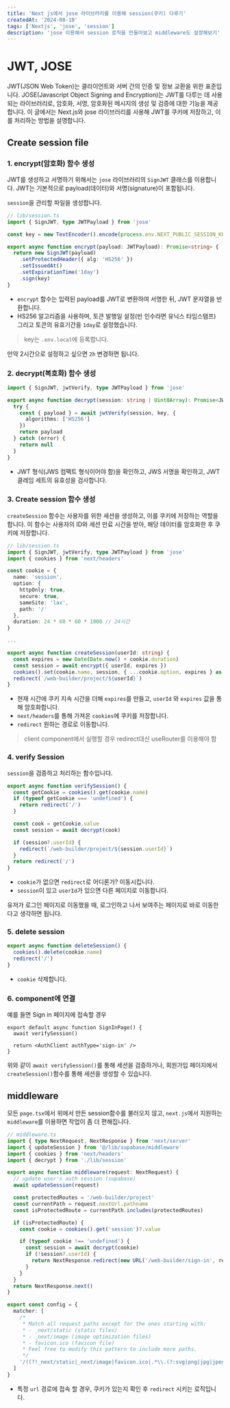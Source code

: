 ```yaml
---
title: 'Next js에서 jose 라이브러리를 이용해 session(쿠키) 다루기'
createdAt: '2024-08-10'
tags: ['Nextjs', 'jose', 'session']
description: 'jose 이용해서 session 로직을 만들어보고 middleware도 설정해보기'
---
```


# JWT, JOSE

JWT(JSON Web Token)는 클라이언트와 서버 간의 인증 및 정보 교환을 위한 표준입니다. JOSE(Javascript Object Signing and Encryption)는 JWT를 다루는 데 사용되는 라이브러리로, 암호화, 서명, 암호화된 메시지의 생성 및 검증에 대한 기능을 제공합니다. 이 글에서는 Next.js와 jose 라이브러리를 사용해 JWT를 쿠키에 저장하고, 이를 처리하는 방법을 설명합니다.

## Create session file

### 1. encrypt(암호화) 함수 생성

JWT를 생성하고 서명하기 위해서는 `jose` 라이브러리의 `SignJWT` 클래스를 이용합니다. JWT는 기본적으로 payload(데이터)와 서명(signature)이 포함됩니다.

`session`을 관리할 파일을 생성합니다.

```ts
// lib/session.ts
import { SignJWT, type JWTPayload } from 'jose'

const key = new TextEncoder().encode(process.env.NEXT_PUBLIC_SESSION_KEY)

export async function encrypt(payload: JWTPayload): Promise<string> {
  return new SignJWT(payload)
    .setProtectedHeader({ alg: 'HS256' })
    .setIssuedAt()
    .setExpirationTime('1day')
    .sign(key)
}
```

- `encrypt` 함수는 입력된 payload를 JWT로 변환하여 서명한 뒤, JWT 문자열을 반환합니다.
- HS256 알고리즘을 사용하며, 토큰 발행일 설정(빈 인수라면 유닉스 타임스탬프) 그리고 토큰의 유효기간을 `1day`로 설정했습니다.

> key는 `.env.local`에 등록합니다.

만약 2시간으로 설정하고 싶으면 `2h` 변경하면 됩니다.

### 2. decrypt(복호화) 함수 생성

```ts
import { SignJWT, jwtVerify, type JWTPayload } from 'jose'

export async function decrypt(session: string | Uint8Array): Promise<JWTPayload | null> {
  try {
    const { payload } = await jwtVerify(session, key, {
      algorithms: ['HS256']
    })
    return payload
  } catch (error) {
    return null
  }
}
```

- JWT 형식(JWS 컴팩트 형식이어야 함)을 확인하고, JWS 서명을 확인하고, JWT 클레임 세트의 유효성을 검사합니다.

### 3. Create session 함수 생성

`createSession` 함수는 사용자를 위한 세션을 생성하고, 이를 쿠키에 저장하는 역할을 합니다. 이 함수는 사용자의 ID와 세션 만료 시간을 받아, 해당 데이터를 암호화한 후 쿠키에 저장합니다.

```ts
// lib/session.ts
import { SignJWT, jwtVerify, type JWTPayload } from 'jose'
import { cookies } from 'next/headers'

const cookie = {
  name: 'session',
  option: {
    httpOnly: true,
    secure: true,
    sameSite: 'lax',
    path: '/'
  },
  duration: 24 * 60 * 60 * 1000 // 24시간
}

...

export async function createSession(userId: string) {
  const expires = new Date(Date.now() + cookie.duration)
  const session = await encrypt({ userId, expires })
  cookies().set(cookie.name, session, { ...cookie.option, expires } as ResponseCookie)
  redirect(`/web-builder/project/${userId}`)
}
```

- 현재 시간에 쿠키 지속 시간을 더해 `expires`를 만들고, `userId` 와 `expires` 값을 통해 암호화합니다.
- `next/headers`를 통해 가져온 `cookies`에 쿠키를 저장합니다.
- `redirect` 원하는 경로로 이동합니다.

> client component에서 실행할 경우 redirect대신 useRouter를 이용해야 함

### 4. verify Session

`session`을 검증하고 처리하는 함수입니다.

```ts
export async function verifySession() {
  const getCookie = cookies().get(cookie.name)
  if (typeof getCookie === 'undefined') {
    return redirect('/')
  }

  const cook = getCookie.value
  const session = await decrypt(cook)

  if (session?.userId) {
    redirect(`/web-builder/project/${session.userId}`)
  }
  return redirect('/')
}
```

- `cookie`가 없으면 `redirect`로 어디론가? 이동시킵니다.
- `session`이 있고 `userId`가 있으면 다른 페이지로 이동합니다.

유저가 로그인 페이지로 이동했을 때, 로그인하고 나서 보여주는 페이지로 바로 이동한다고 생각하면 됩니다.

### 5. delete session

```ts
export async function deleteSession() {
  cookies().delete(cookie.name)
  redirect('/')
}
```

- `cookie` 삭제합니다.

### 6. component에 연결

예를 들면 Sign in 페이지에 접속할 경우

```tsx
export default async function SignInPage() {
  await verifySession()

  return <AuthClient authType='sign-in' />
}
```

위와 같이 `await verifySession()`를 통해 세션을 검증하거나, 회원가입 페이지에서 `createSession()`함수를 통해 세션을 생성할 수 있습니다.

## middleware

모든 `page.tsx`에서 위에서 만든 session함수를 불러오지 않고, `next.js`에서 지원하는 `middleware`를 이용하면 작업이 좀 더 편해집니다.

```ts
// middleware.ts
import { type NextRequest, NextResponse } from 'next/server'
import { updateSession } from '@/lib/supabase/middleware'
import { cookies } from 'next/headers'
import { decrypt } from './lib/session'

export async function middleware(request: NextRequest) {
  // update user's auth session (supabase)
  await updateSession(request)

  const protectedRoutes = '/web-builder/project'
  const currentPath = request.nextUrl.pathname
  const isProtectedRoute = currentPath.includes(protectedRoutes)

  if (isProtectedRoute) {
    const cookie = cookies().get('session')?.value

    if (typeof cookie !== 'undefined') {
      const session = await decrypt(cookie)
      if (!session?.userId) {
        return NextResponse.redirect(new URL('/web-builder/sign-in', request.nextUrl))
      }
    }
  }
  return NextResponse.next()
}

export const config = {
  matcher: [
    /*
     * Match all request paths except for the ones starting with:
     * - _next/static (static files)
     * - _next/image (image optimization files)
     * - favicon.ico (favicon file)
     * Feel free to modify this pattern to include more paths.
     */
    '/((?!_next/static|_next/image|favicon.ico|.*\\.(?:svg|png|jpg|jpeg|gif|webp)$).*)'
  ]
}
```

- 특정 `url` 경로에 접속 할 경우, 쿠키가 있는지 확인 후 `redirect` 시키는 로직입니다.
